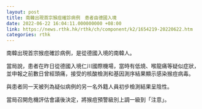 ```yaml
---
layout: post
title: 南韓出現首宗猴痘確診病例　患者由德國入境
date: 2022-06-22 16:04:11.000000000 +08:00
link: https://news.rthk.hk/rthk/ch/component/k2/1654219-20220622.htm
categories: rthk
---
```


南韓出現首宗猴痘確診病例，是從德國入境的南韓人。

當局說，患者在昨日從德國入境仁川國際機場，當時有低燒、喉龍痛等疑似症狀，並申報之前數日曾經頭痛，接受的核酸檢測和基因測序結果顯示感染猴痘病毒。

與患者同一天被列為疑似病例的另一名外籍人員初步檢測結果呈陰性。

當局召開危機評估會議後決定，將猴痘預警級別上調一級到「注意」。
